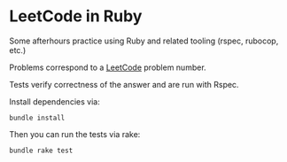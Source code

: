LeetCode in Ruby
================

Some afterhours practice using Ruby and related tooling (rspec, rubocop, etc.)

Problems correspond to a [LeetCode](https://leetcode.com/problems/) problem number.

Tests verify correctness of the answer and are run with Rspec.

Install dependencies via:
```
bundle install
```

Then you can run the tests via rake:
```
bundle rake test
```
